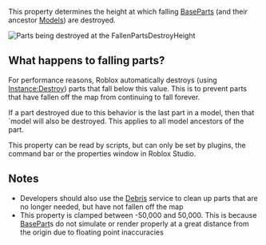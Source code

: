 This property determines the height at which falling [BaseParts](https://developer.roblox.com/en-us/api-reference/class/BasePart) (and their ancestor [Models](https://developer.roblox.com/en-us/api-reference/class/Model)) are destroyed.

![Parts being destroyed at the FallenPartsDestroyHeight](https://developer.roblox.com/assets/blt3ab195d142a5f6ee/FallenPartsDestroyHeight.gif)

What happens to falling parts?
------------------------------

For performance reasons, Roblox automatically destroys (using [Instance:Destroy](https://developer.roblox.com/en-us/api-reference/function/Instance/Destroy)) parts that fall below this value. This is to prevent parts that have fallen off the map from continuing to fall forever.

If a part destroyed due to this behavior is the last part in a model, then that \`model will also be destroyed. This applies to all model ancestors of the part.

This property can be read by scripts, but can only be set by plugins, the command bar or the properties window in Roblox Studio.

Notes
-----

*   Developers should also use the [Debris](https://developer.roblox.com/en-us/api-reference/class/Debris) service to clean up parts that are no longer needed, but have not fallen off the map
*   This property is clamped between -50,000 and 50,000. This is because [BasePart](https://developer.roblox.com/en-us/api-reference/class/BasePart)s do not simulate or render properly at a great distance from the origin due to floating point inaccuracies